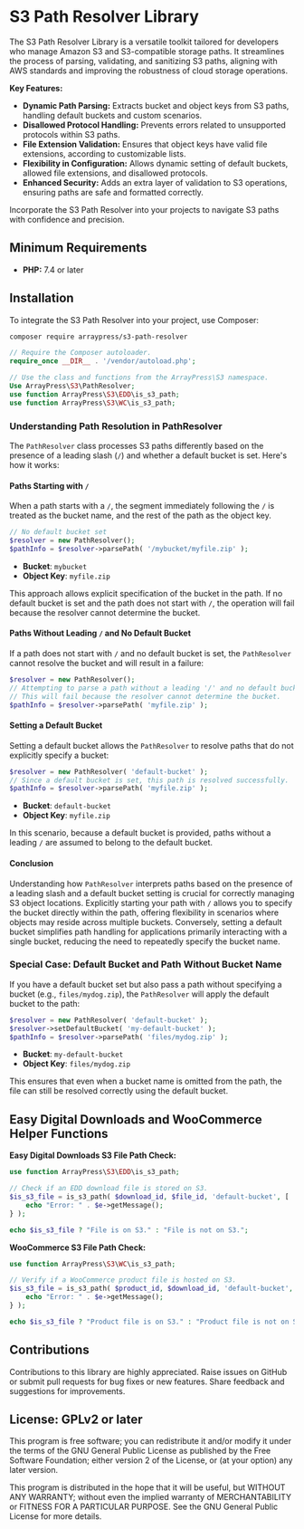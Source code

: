 # S3 Path Resolver Library

The S3 Path Resolver Library is a versatile toolkit tailored for developers who manage Amazon S3 and S3-compatible storage paths. It streamlines the process of parsing, validating, and sanitizing S3 paths, aligning with AWS standards and improving the robustness of cloud storage operations.

**Key Features:**

- **Dynamic Path Parsing:** Extracts bucket and object keys from S3 paths, handling default buckets and custom scenarios.
- **Disallowed Protocol Handling:** Prevents errors related to unsupported protocols within S3 paths.
- **File Extension Validation:** Ensures that object keys have valid file extensions, according to customizable lists.
- **Flexibility in Configuration:** Allows dynamic setting of default buckets, allowed file extensions, and disallowed protocols.
- **Enhanced Security:** Adds an extra layer of validation to S3 operations, ensuring paths are safe and formatted correctly.

Incorporate the S3 Path Resolver into your projects to navigate S3 paths with confidence and precision.

## Minimum Requirements

- **PHP:** 7.4 or later

## Installation

To integrate the S3 Path Resolver into your project, use Composer:

```bash
composer require arraypress/s3-path-resolver
```

```php
// Require the Composer autoloader.
require_once __DIR__ . '/vendor/autoload.php';

// Use the class and functions from the ArrayPress\S3 namespace.
Use ArrayPress\S3\PathResolver;
use function ArrayPress\S3\EDD\is_s3_path;
use function ArrayPress\S3\WC\is_s3_path;
```

### Understanding Path Resolution in PathResolver

The `PathResolver` class processes S3 paths differently based on the presence of a leading slash (`/`) and whether a default bucket is set. Here's how it works:

#### Paths Starting with `/`

When a path starts with a `/`, the segment immediately following the `/` is treated as the bucket name, and the rest of the path as the object key.

```php
// No default bucket set
$resolver = new PathResolver();
$pathInfo = $resolver->parsePath( '/mybucket/myfile.zip' );
```

- **Bucket**: `mybucket`
- **Object Key**: `myfile.zip`

This approach allows explicit specification of the bucket in the path. If no default bucket is set and the path does not start with `/`, the operation will fail because the resolver cannot determine the bucket.

#### Paths Without Leading `/` and No Default Bucket

If a path does not start with `/` and no default bucket is set, the `PathResolver` cannot resolve the bucket and will result in a failure:

```php
$resolver = new PathResolver();
// Attempting to parse a path without a leading '/' and no default bucket set.
// This will fail because the resolver cannot determine the bucket.
$pathInfo = $resolver->parsePath( 'myfile.zip' );
```

#### Setting a Default Bucket

Setting a default bucket allows the `PathResolver` to resolve paths that do not explicitly specify a bucket:

```php
$resolver = new PathResolver( 'default-bucket' );
// Since a default bucket is set, this path is resolved successfully.
$pathInfo = $resolver->parsePath( 'myfile.zip' );
```

- **Bucket**: `default-bucket`
- **Object Key**: `myfile.zip`

In this scenario, because a default bucket is provided, paths without a leading `/` are assumed to belong to the default bucket.

#### Conclusion

Understanding how `PathResolver` interprets paths based on the presence of a leading slash and a default bucket setting is crucial for correctly managing S3 object locations. Explicitly starting your path with `/` allows you to specify the bucket directly within the path, offering flexibility in scenarios where objects may reside across multiple buckets. Conversely, setting a default bucket simplifies path handling for applications primarily interacting with a single bucket, reducing the need to repeatedly specify the bucket name.

### Special Case: Default Bucket and Path Without Bucket Name

If you have a default bucket set but also pass a path without specifying a bucket (e.g., `files/mydog.zip`), the `PathResolver` will apply the default bucket to the path:

```php
$resolver = new PathResolver( 'default-bucket' );
$resolver->setDefaultBucket( 'my-default-bucket' );
$pathInfo = $resolver->parsePath( 'files/mydog.zip' );
```

- **Bucket**: `my-default-bucket`
- **Object Key**: `files/mydog.zip`

This ensures that even when a bucket name is omitted from the path, the file can still be resolved correctly using the default bucket.

## Easy Digital Downloads and WooCommerce Helper Functions

**Easy Digital Downloads S3 File Path Check:**

```php
use function ArrayPress\S3\EDD\is_s3_path;

// Check if an EDD download file is stored on S3.
$is_s3_file = is_s3_path( $download_id, $file_id, 'default-bucket', [ 'zip' ], [ 'http://', 'https://' ], function ( $e ) {
    echo "Error: " . $e->getMessage();
} );

echo $is_s3_file ? "File is on S3." : "File is not on S3.";
```

**WooCommerce S3 File Path Check:**

```php
use function ArrayPress\S3\WC\is_s3_path;

// Verify if a WooCommerce product file is hosted on S3.
$is_s3_file = is_s3_path( $product_id, $download_id, 'default-bucket', [ 'pdf' ], [ 'http://', 'https://' ], function ( $e ) {
    echo "Error: " . $e->getMessage();
} );

echo $is_s3_file ? "Product file is on S3." : "Product file is not on S3.";
```

## Contributions

Contributions to this library are highly appreciated. Raise issues on GitHub or submit pull requests for bug
fixes or new features. Share feedback and suggestions for improvements.

## License: GPLv2 or later

This program is free software; you can redistribute it and/or modify it under the terms of the GNU General Public
License as published by the Free Software Foundation; either version 2 of the License, or (at your option) any later
version.

This program is distributed in the hope that it will be useful, but WITHOUT ANY WARRANTY; without even the implied
warranty of MERCHANTABILITY or FITNESS FOR A PARTICULAR PURPOSE. See the GNU General Public License for more details.